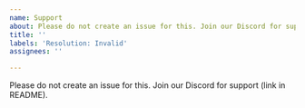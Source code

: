 ```yaml
---
name: Support
about: Please do not create an issue for this. Join our Discord for support (link in README).
title: ''
labels: 'Resolution: Invalid'
assignees: ''

---
```

Please do not create an issue for this. Join our Discord for support (link in README).